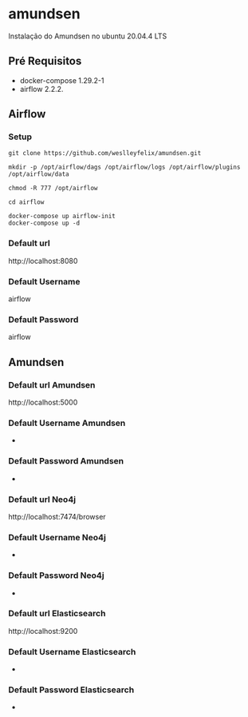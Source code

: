# amundsen
Instalação do Amundsen no ubuntu 20.04.4 LTS

## Pré Requisitos
- docker-compose 1.29.2-1 
- airflow 2.2.2.

## Airflow
### Setup
```
git clone https://github.com/weslleyfelix/amundsen.git
```
```
mkdir -p /opt/airflow/dags /opt/airflow/logs /opt/airflow/plugins /opt/airflow/data

chmod -R 777 /opt/airflow
```
```
cd airflow
```
```
docker-compose up airflow-init
docker-compose up -d
```

### Default url 
http://localhost:8080

### Default Username
airflow

### Default Password
airflow

## Amundsen

### Default url Amundsen
http://localhost:5000

### Default Username Amundsen
-

### Default Password Amundsen
-

### Default url Neo4j
http://localhost:7474/browser

### Default Username Neo4j
-

### Default Password Neo4j
-

### Default url Elasticsearch
http://localhost:9200

### Default Username Elasticsearch
-

### Default Password Elasticsearch
-
